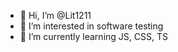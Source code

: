 - 👋 Hi, I’m @Lit1211
- 👀 I’m interested in software testing
- 🌱 I’m currently learning JS, CSS, TS



